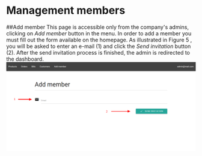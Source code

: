 # Management members
##Add member
This page is accessible only from the company's admins, clicking on *Add member* button in the menu.
In order to add a member you must fill out the form available on the homepage. As illustrated in Figure 5 , you will be asked to enter an e-mail (1) and click the *Send invitation* button (2). After the send invitation process is finished, the admin is redirected to the dashboard.
![](../img/addMember.png)
